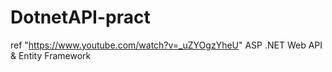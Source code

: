 # DotnetAPI-pract
ref "https://www.youtube.com/watch?v=_uZYOgzYheU"
ASP .NET Web API & Entity Framework
